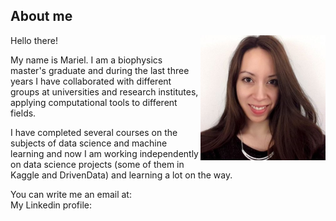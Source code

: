 ## About me

<img align="right" width="200" src="images/me.png">

Hello there!

My name is Mariel. I am a biophysics master's graduate and during the last three years I have collaborated with different groups at universities and research institutes, applying computational tools to different fields. 

I have completed several courses on the subjects of data science and machine learning and now I am working independently on data science projects (some of them in Kaggle and DrivenData) and learning a lot on the way. 

You can write me an email at: <a href="mailto:mgarciahuiman@gmail.com" class="fa fa-google"></a><br>
My Linkedin profile: <a href="https://www.linkedin.com/in/mgarciahuiman/" class="fa fa-linkedin"></a>
